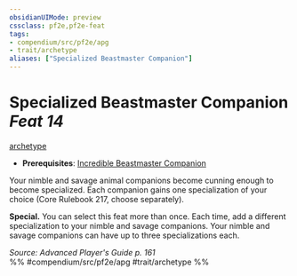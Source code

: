 ```yaml
---
obsidianUIMode: preview
cssclass: pf2e,pf2e-feat
tags:
- compendium/src/pf2e/apg
- trait/archetype
aliases: ["Specialized Beastmaster Companion"]
---
```

# Specialized Beastmaster Companion  *Feat 14*  
[archetype](../../Rules/traits/archetype.md)  

- **Prerequisites**: [Incredible Beastmaster Companion](incredible-beastmaster-companion-apg.md)

Your nimble and savage animal companions become cunning enough to become specialized. Each companion gains one specialization of your choice (Core Rulebook 217, choose separately).

**Special.** You can select this feat more than once. Each time, add a different specialization to your nimble and savage companions. Your nimble and savage companions can have up to three specializations each.

*Source: Advanced Player's Guide p. 161*  
%% #compendium/src/pf2e/apg #trait/archetype %%